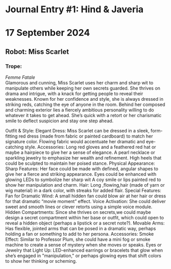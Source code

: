 # Journal Entry #1: Hind & Javeria 
# 17 September 2024

## Robot: Miss Scarlet
### Trope:
*Femme Fatale</br>* 
Glamorous and cunning, Miss Scarlet uses her charm and sharp wit to manipulate others while keeping her own secrets guarded. She thrives on drama and intrigue, with a knack for getting people to reveal their weaknesses.
Known for her confidence and style, she is always dressed in striking reds, catching the eye of anyone in the room.
Behind her composed and charming exterior lies a fiercely ambitious personality willing to do whatever it takes to get ahead.
 She’s quick with a retort or her charismatic smile to deflect suspicion and stay one step ahead.


Outfit & Style:
Elegant Dress:  Miss Scarlet can be dressed in a sleek, form-fitting red dress (made from fabric or painted cardboard) to match her signature color. Flowing fabric would accentuate her dramatic and eye-catching style.
Accessories:
Long red gloves and a feathered red hat or maybe a hairpiece to give her a sense of elegance.
A pearl necklace or sparkling jewelry to emphasize her wealth and refinement.
High heels that could be sculpted to maintain her poised stance.
Physical Appearance:
Sharp Features: Her face could be made with defined, angular shapes to give her a fierce and striking appearance.
Eyes could be enhanced with glowing LEDs to symbolize her sharp wit 
A coy smile or lips painted red to show her manipulation and charm.
Hair: Long ,flowing,hair (made of yarn or wig material) in a dark color, with streaks for added flair.
Special Features:
Fan for Dramatic Wind: A small hidden fan could blow air at her hair or dress for that dramatic “movie moment” effect.
Voice Activation: She could deliver sweet and smooth lines or clever retorts using a simple voice module.
Hidden Compartments: Since she thrives on secrets,we could maybe design a secret compartment within her base or outfit, which could open to reveal a hidden object (perhaps a lipstick or a secret note?).
Movable Arms: Has flexible, jointed arms that can be posed in a dramatic way, perhaps holding a fan or something to add to her persona.
Accessories:
Smoke Effect: Similar to Professor Plum, she could have a mini fog or smoke machine to create a sense of mystery when she moves or speaks.
Eyes or Jewelry that Light Up: LED-enhanced earrings or bracelets that glow when she’s engaged in "manipulation," or perhaps glowing eyes that shift colors to show her thinking or scheming.

